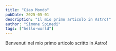 ```yaml
---
title: "Ciao Mondo"
pubDate: 2025-05-01
description: "Il mio primo articolo in Astro!"
author: "Simone Spinedi"
tags: ["hello-world"]
---
```


Benvenuti nel mio primo articolo scritto in Astro!
